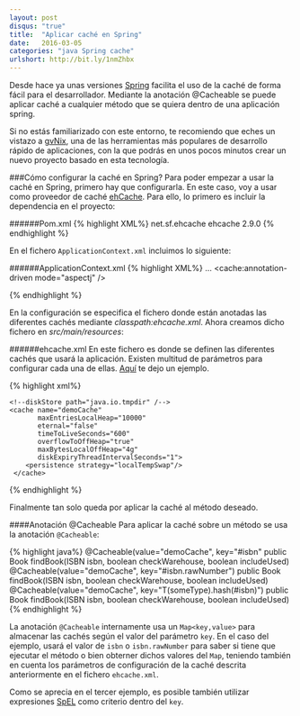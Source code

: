 ```yaml
---
layout: post
disqus: "true"
title:  "Aplicar caché en Spring"
date:   2016-03-05
categories: "java Spring cache"
urlshort: http://bit.ly/1nmZhbx
---
```


Desde hace ya unas versiones [Spring](https://spring.io/) facilita el uso de la caché de forma fácil para el desarrollador. Mediante la anotación @Cacheable se puede aplicar caché a cualquier método que se quiera dentro de una aplicación spring.

Si no estás familiarizado con este entorno, te recomiendo que eches un vistazo a [gvNix](http://www.gvnix.org/), una de las herramientas más populares de desarrollo rápido de aplicaciones, con la que podrás en unos pocos minutos crear un nuevo proyecto basado en esta tecnología.

###Cómo configurar la caché en Spring?
Para poder empezar a usar la caché en Spring, primero hay que configurarla. En este caso, voy a usar como proveedor de caché [ehCache](http://www.ehcache.org/). Para ello, lo primero es incluir la dependencia en el proyecto:

######Pom.xml
{% highlight XML%}
<dependency>
    <groupId>net.sf.ehcache</groupId>
    <artifactId>ehcache</artifactId>
    <version>2.9.0</version>
</dependency>
{% endhighlight %}

En el fichero ```ApplicationContext.xml``` incluimos lo siguiente:

######ApplicationContext.xml
{% highlight XML%}
  <beans  xmlns:cache="http://www.springframework.org/schema/cache"  xsi:schemaLocation="http://www.springframework.org/schema/cache http://www.springframework.org/schema/cache/spring-cache.xsd">
    ...
    <cache:annotation-driven mode="aspectj" />
     <bean id="cacheManager" class="org.springframework.cache.ehcache.EhCacheCacheManager">
    <property name="cacheManager" ref="ehcache" />
    </bean>
    <bean id="ehcache" class="org.springframework.cache.ehcache.EhCacheManagerFactoryBean">
        <property name="configLocation" value="classpath:ehcache.xml"/>
    </bean>

{% endhighlight %}

En la configuración se especifica el fichero donde están anotadas las diferentes cachés mediante _classpath:ehcache.xml_. Ahora creamos dicho fichero en _src/main/resources_:

######ehcache.xml
En este fichero es donde se definen las diferentes cachés que usará la aplicación. Existen multitud de parámetros para configurar cada una de ellas. [Aquí](http://www.ehcache.org/ehcache.xml) te dejo un ejemplo.

{% highlight xml%}
<ehcache xmlns:xsi="http://www.w3.org/2001/XMLSchema-instance"
    xsi:noNamespaceSchemaLocation="ehcache.xsd"
    updateCheck="false"
    monitoring="off"
    dynamicConfig="true"
    maxBytesLocalHeap="100M">

    <!--diskStore path="java.io.tmpdir" /-->
    <cache name="demoCache"
           maxEntriesLocalHeap="10000"
           eternal="false"
           timeToLiveSeconds="600"
           overflowToOffHeap="true"
           maxBytesLocalOffHeap="4g"
           diskExpiryThreadIntervalSeconds="1">
        <persistence strategy="localTempSwap"/>
     </cache>
</ehcache>
{% endhighlight %}

Finalmente tan solo queda por aplicar la caché al método deseado.

####Anotación @Cacheable
Para aplicar la caché sobre un método se usa la anotación ```@Cacheable```:

{% highlight java%}
@Cacheable(value="demoCache", key="#isbn"
public Book findBook(ISBN isbn, boolean checkWarehouse, boolean includeUsed)
@Cacheable(value="demoCache", key="#isbn.rawNumber")
public Book findBook(ISBN isbn, boolean checkWarehouse, boolean includeUsed)
@Cacheable(value="demoCache", key="T(someType).hash(#isbn)")
public Book findBook(ISBN isbn, boolean checkWarehouse, boolean includeUsed)
{% endhighlight %}

La anotación ```@Cacheable``` internamente usa un ```Map<key,value>``` para almacenar las cachés según el valor del parámetro ```key```. En el caso del ejemplo, usará el valor de ```isbn``` o ```isbn.rawNumber``` para saber si tiene que ejecutar el método o bien obterner dichos valores del ```Map```, teniendo también en cuenta los parámetros de configuración de la caché descrita anteriormente en el fichero ```ehcache.xml```.

Como se aprecia en el tercer ejemplo, es posible también utilizar expresiones [SpEL](http://docs.spring.io/spring/docs/3.2.13.RELEASE/spring-framework-reference/htmlsingle/#expressions) como criterio dentro del ```key```.
